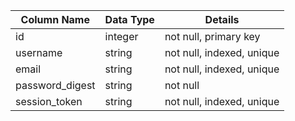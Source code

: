 

| Column Name     | Data Type | Details                   |
| ----------------|-----------| --------------------------|
| id              | integer   | not null, primary key     |
| username        | string    | not null, indexed, unique |
| email           | string    | not null, indexed, unique |
| password_digest | string    | not null                  |
| session_token   | string    | not null, indexed, unique |
